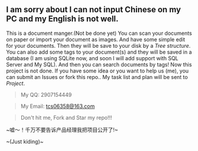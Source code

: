 I am sorry about I can not input Chinese on my PC and my English is not well.
---------
This is a document manger.(Not be done yet) You can scan your documents on paper or import your document as images. And have some simple edit for your documents. Then they will be save to your disk by a *Tree structure*. You can also add some tags to your document(s) and they will be saved in a database (I am using SQLite now, and soon I will add support with SQL Server and My SQL). And then you can search documents by tags!
Now this project is not done. If you have some idea or you want to help us (me), you can submit an Issues or fork this repo..
My task list and plan will be sent to *Project*.

> My QQ: 2907154449

> My Email: tcs06358@163.com

> Don't hit me, Fork and Star my repo!!!

~嘘～！千万不要告诉产品经理我把项目公开了!~

~(Just kiding)~
